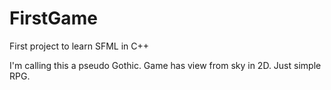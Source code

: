 # FirstGame

First project to learn SFML in C++

I'm calling this a pseudo Gothic. Game has view from sky in 2D. Just simple RPG.
